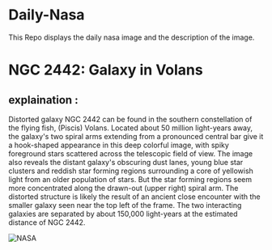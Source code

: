# Daily-Nasa

This Repo displays the daily nasa image and the description of the image.

<!--NASA-->
# NGC 2442: Galaxy in Volans
## explaination :

Distorted galaxy NGC 2442 can be found in the southern constellation of the flying fish, (Piscis) Volans. Located about 50 million light-years away, the galaxy's two spiral arms extending from a pronounced central bar give it a hook-shaped appearance in this deep colorful image, with spiky foreground stars scattered across the telescopic field of view. The image also reveals the distant galaxy's obscuring dust lanes, young blue star clusters and reddish star forming regions surrounding a core of yellowish light from an older population of stars. But the star forming regions seem more concentrated along the drawn-out (upper right) spiral arm. The distorted structure is likely the result of an ancient close encounter with the smaller galaxy seen near the top left of the frame. The two interacting galaxies are separated by about 150,000 light-years at the estimated distance of NGC 2442.

![NASA](https://apod.nasa.gov/apod/image/2304/NGC2442-NicolasROLLAND_signatur1024.jpg)
<!--/NASA-->
